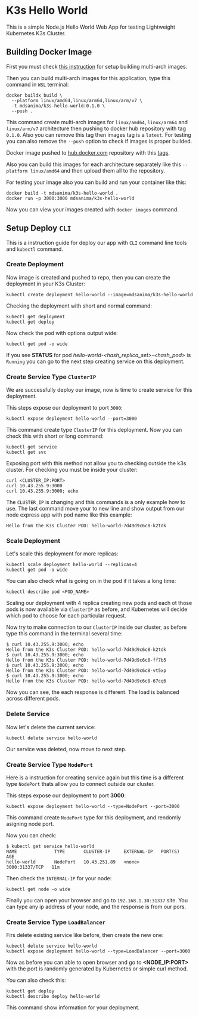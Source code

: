 # K3s Hello World

This is a simple Node.js Hello World Web App for testing Lightweight Kubernetes K3s Cluster.

## Building Docker Image

First you must check [this instruction](../../README.md#building-multi-arch-images) for setup
building multi-arch images.

Then you can build multi-arch images for this application, type this command in `WSL` terminal:

```shell
docker buildx build \
  --platform linux/amd64,linux/arm64,linux/arm/v7 \
  -t mdsanima/k3s-hello-world:0.1.0 \
  --push .
```

This command create multi-arch images for `linux/amd64`, `linux/arm64` and `linux/arm/v7`
architecture then pushing to docker hub repository with tag `0.1.0`. Also you can remove this tag
then images tag is a `latest`. For testing you can also remove the `--push` option to check if
images is proper builded.

Docker image pushed to [hub.docker.com](https://hub.docker.com/r/mdsanima/k3s-hello-world)
repository with this [tags](https://hub.docker.com/r/mdsanima/k3s-hello-world/tags).

Also you can build this images for each architecture separately like this `--platform linux/amd64`
and then upload them all to the repository.

For testing your image also you can build and run your container like this:

```shell
docker build -t mdsanima/k3s-hello-world .
docker run -p 3000:3000 mdsanima/k3s-hello-world
```

Now you can view your images created with `docker images` command.

## Setup Deploy `CLI`

This is a instruction guide for deploy our app with `CLI` command line tools and `kubectl` command.

### Create Deployment

Now image is created and pushed to repo, then you can create the deployment in your K3s Cluster:

```shell
kubectl create deployment hello-world --image=mdsanima/k3s-hello-world
```

Checking the deployment with short and normal command:

```shell
kubectl get deployment
kubectl get deploy
```

Now check the pod with options output wide:

```shell
kubectl get pod -o wide
```

If you see **STATUS** for pod _hello-world-<hash_replica_set>-<hash_pod>_ is `Running` you can go to
the next step creating service on this deployment.

### Create Service Type `ClusterIP`

We are successfully deploy our image, now is time to create service for this deployment.

This steps expose our deployment to port `3000`:

```shell
kubectl expose deployment hello-world --port=3000
```

This command create type `ClusterIP` for this deployment. Now you can check this with short or long
command:

```shell
kubectl get service
kubectl get svc
```

Exposing port with this method not allow you to checking outside the k3s cluster. For checking you
must be inside your cluster:

```shell
curl <CLUSTER_IP:PORT>
curl 10.43.255.9:3000
curl 10.43.255.9:3000; echo
```

The `CLUSTER_IP` is changing and this commands is a only example how to use. The last command move
your to new line and show output from our node express app with pod name like this example:

```shell
Hello from the K3s Cluster POD: hello-world-7d49d9c6c8-k2tdk
```

### Scale Deployment

Let's scale this deployment for more replicas:

```shell
kubectl scale deployment hello-world --replicas=4
kubectl get pod -o wide
```

You can also check what is going on in the pod if it takes a long time:

```shell
kubectl describe pod <POD_NAME>
```

Scaling our deployment with 4 replica creating new pods and each ot those pods is now available via
`ClusterIP` as before, and Kubernetes will decide which pod to choose for each particular request.

Now try to make connection to our `ClusterIP` inside our cluster, as before type this command in the
terminal several time:

```shell
$ curl 10.43.255.9:3000; echo
Hello from the K3s Cluster POD: hello-world-7d49d9c6c8-k2tdk
$ curl 10.43.255.9:3000; echo
Hello from the K3s Cluster POD: hello-world-7d49d9c6c8-ff7b5
$ curl 10.43.255.9:3000; echo
Hello from the K3s Cluster POD: hello-world-7d49d9c6c8-vt5xp
$ curl 10.43.255.9:3000; echo
Hello from the K3s Cluster POD: hello-world-7d49d9c6c8-67cq6
```

Now you can see, the each response is different. The load is balanced across different pods.

### Delete Service

Now let's delete the current service:

```shell
kubectl delete service hello-world
```

Our service was deleted, now move to next step.

### Create Service Type `NodePort`

Here is a instruction for creating service again but this time is a different type `NodePort` thats
allow you to connect outside our cluster.

This steps expose our deployment to port **3000**:

```shell
kubectl expose deployment hello-world --type=NodePort --port=3000
```

This command create `NodePort` type for this deployment, and rendomly asigning node port.

Now you can check:

```shell
$ kubectl get service hello-world
NAME              TYPE       CLUSTER-IP     EXTERNAL-IP   PORT(S)          AGE
hello-world       NodePort   10.43.251.89   <none>        3000:31337/TCP   11m
```

Then check the `INTERNAL-IP` for your node:

```shell
kubectl get node -o wide
```

Finally you can open your browser and go to `192.168.1.30:31337` site. You can type any ip address
of your node, and the response is from our pors.

### Create Service Type `LoadBalancer`

Firs delete existing service like before, then create the new one:

```shell
kubectl delete service hello-world
kubectl expose deployment hello-world --type=LoadBalancer --port=3000
```

Now as before you can able to open browser and go to **<NODE_IP:PORT>** with the port is randomly
generated by Kubernetes or simple curl method.

You can also check this:

```shell
kubectl get deploy
kubectl describe deploy hello-world
```

This command show information for your deployment.
